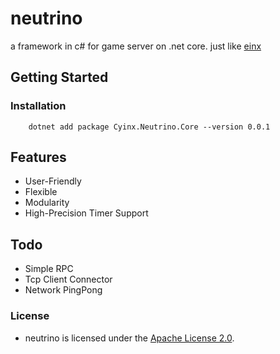 # neutrino

a framework in c# for game server on .net core. just like [einx](https://github.com/Cyinx/einx)

## Getting Started

### Installation
```
	dotnet add package Cyinx.Neutrino.Core --version 0.0.1
```

## Features

* User-Friendly
* Flexible
* Modularity
* High-Precision Timer Support

## Todo
* Simple RPC
* Tcp Client Connector
* Network PingPong

### License
* neutrino is licensed under the [Apache License 2.0](https://github.com/Cyinx/neutrino/blob/master/LICENSE).
